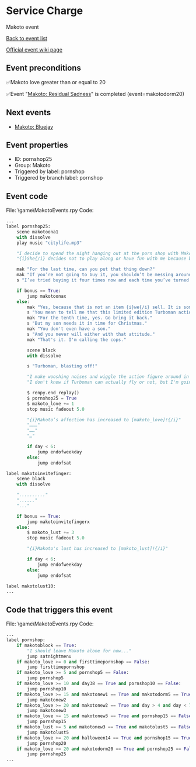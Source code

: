 # Service Charge
Makoto event

[Back to event list](./../)

[Official event wiki page](https://lessonsinlove.wiki/index.php?title=Special%3ASearch&search=pornshop25&go=Go)



## Event preconditions
✅Makoto love greater than or equal to 20

✅Event "[Makoto: Residual Sadness](./makotodorm20.md)" is completed (event=makotodorm20)



## Next events
* [Makoto: Bluejay](./makotodorm25.md)

## Event properties
* ID: pornshop25
* Group: Makoto
* Triggered by label: pornshop
* Triggered by branch label: pornshop

## Event code
File: \game\MakotoEvents.rpy
Code:
```python
...
label pornshop25:
    scene makotoona1
    with dissolve
    play music "citylife.mp3"

    "I decide to spend the night hanging out at the porn shop with Makoto."
    "{i}She{/i} decides not to play along or have fun with me because business-Makoto is a fucking loser."

    mak "For the last time, can you put that thing down?"
    mak "If you’re not going to buy it, you shouldn’t be messing around with it."
    s "I’ve tried buying it four times now and each time you’ve turned me away."

    if bonus == True:
        jump makotoonax
    else:
        mak "Yes, because that is not an item {i}we{/i} sell. It is something from the store next door to us."
        s "You mean to tell me that this limited edition Turboman action figure actually comes from the toy shop next door and not this business?"
        mak "For the tenth time, yes. Go bring it back."
        s "But my son needs it in time for Christmas."
        mak "You don't even have a son."
        s "And you never will either with that attitude."
        mak "That's it. I'm calling the cops."

        scene black
        with dissolve

        s "Turboman, blasting off!"

        "I make wooshing noises and wiggle the action figure around in the air on my way out of the store."
        "I don't know if Turboman can actually fly or not, but I'm going to pretend he can if he can't because I think that makes him sound more turbo."

        $ renpy.end_replay()
        $ pornshop25 = True
        $ makoto_love += 1
        stop music fadeout 5.0

        "{i}Makoto’s affection has increased to [makoto_love]!{/i}"
        "………"
        "……"
        "…"

        if day < 6:
            jump endofweekday
        else:
            jump endofsat

label makotoinvitefinger:
    scene black
    with dissolve

    ".........."
    "......"
    "..."

    if bonus == True:
        jump makotoinvitefingerx
    else:
        $ makoto_lust += 3
        stop music fadeout 5.0

        "{i}Makoto's lust has increased to [makoto_lust]!{/i}"

        if day < 6:
            jump endofweekday
        else:
            jump endofsat

label makotolust10:
...
```

## Code that triggers this event
File: \game\MakotoEvents.rpy
Code:
```python
...
label pornshop:
    if makotoblock == True:
        "I should leave Makoto alone for now..."
        jump satnightmenu
    if makoto_love >= 0 and firsttimepornshop == False:
        jump firsttimepornshop
    if makoto_love >= 5 and pornshop5 == False:
        jump pornshop5
    if makoto_love >= 10 and day38 == True and pornshop10 == False:
        jump pornshop10
    if makoto_love >= 15 and makotonew1 == True and makotodorm5 == True and makotonew2 == False:
        jump makotonew2
    if makoto_love >= 20 and makotonew2 == True and day > 4 and day < 7 and makotonew3 == False:
        jump makotonew3
    if makoto_love >= 15 and makotonew3 == True and pornshop15 == False:
        jump pornshop15
    if makoto_lust >= 5 and makotonew3 == True and makotolust5 == False:
        jump makotolust5
    if makoto_love >= 20 and halloween14 == True and pornshop15 == True and pornshop20 == False:
        jump pornshop20
    if makoto_love >= 20 and makotodorm20 == True and pornshop25 == False:
        jump pornshop25
...
```